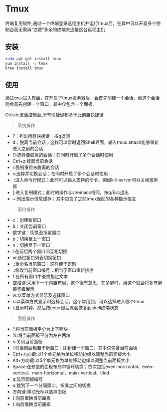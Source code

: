 # Tmux

终端复用软件,通过一个终端登录远程主机并运行tmux后，在其中可以开启多个控制台而无需再“浪费”多余的终端来连接这台远程主机

## 安装

```sh
sudo apt-get install tmux
yum install -y tmux
brew install tmux
```

## 使用

通过`tmux`进入界面，在开启了tmux服务器后，会首先创建一个会话，而这个会话则会首先创建一个窗口，其中仅包含一个面板.


Ctrl+b:激活控制台,所有快捷键都基于此前置快捷键

> 系统操作

* ?：列出所有快捷键；按q返回
* d：脱离当前会话；这样可以暂时返回Shell界面，输入tmux attach能够重新进入之前的会话
* D:选择要脱离的会话；在同时开启了多个会话时使用
* Ctrl+z:挂起当前会话
* r:强制重绘未脱离的会话
* s:选择并切换会话；在同时开启了多个会话时使用
* ::进入命令行模式；此时可以输入支持的命令，例如kill-server可以关闭服务器
* [:进入复制模式；此时的操作与vi/emacs相同，按q/Esc退出
* ~:列出提示信息缓存；其中包含了之前tmux返回的各种提示信息

> 窗口操作

* c：创建新窗口
* &：关闭当前窗口
* 数字键：切换至指定窗口
* p：切换至上一窗口
* n：切换至下一窗口
* l:在前后两个窗口间互相切换
* w:通过窗口列表切换窗口
* ,:重命名当前窗口；这样便于识别
* .:修改当前窗口编号；相当于窗口重新排序
* f:在所有窗口中查找指定文本
* 空格键:采用下一个内置布局，这个很有意思，在多屏时，用这个就会将多有屏幕竖着展示
* w:以菜单方式显示及选择窗口
* s:以菜单方式显示和选择会话。这个常用到，可以选择进入哪个tmux
* t:显示时钟。然后按enter键后就会恢复到shell终端状态

> 面板操作

* ”:将当前面板平分为上下两块
* %:将当前面板平分为左右两块
* x:关闭当前面板
* !:将当前面板置于新窗口；即新建一个窗口，其中仅包含当前面板
* Ctrl+方向键:以1个单元格为单位移动边缘以调整当前面板大小
* Alt+方向键:以5个单元格为单位移动边缘以调整当前面板大小
* Space:在预置的面板布局中循环切换；依次包括even-horizontal、even-vertical、main-horizontal、main-vertical、tiled
* q:显示面板编号
* o:跳到下一个分隔窗口。多屏之间的切换
* 方向键:移动光标以选择面板
* {:向前置换当前面板
* }:向后置换当前面板
